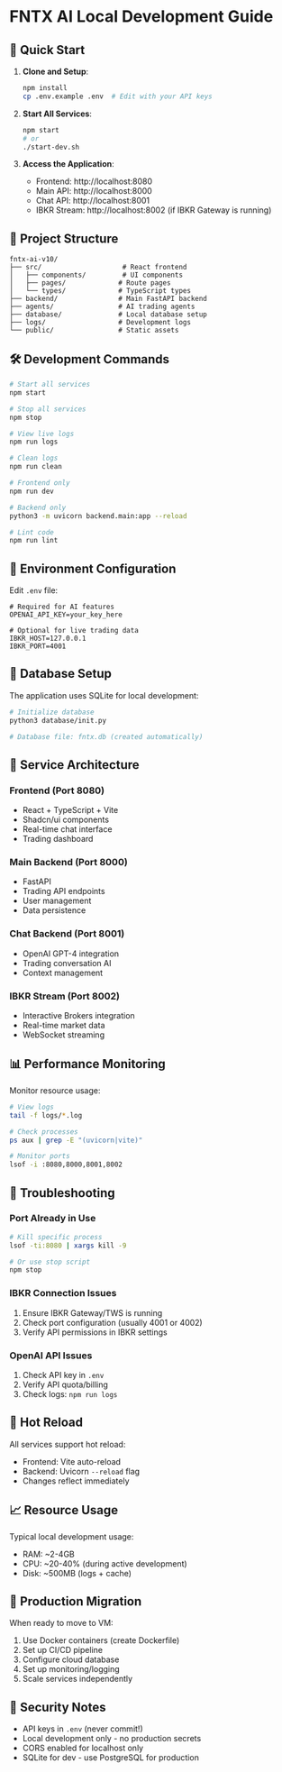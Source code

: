 # FNTX AI Local Development Guide

## 🚀 Quick Start

1. **Clone and Setup**:
   ```bash
   npm install
   cp .env.example .env  # Edit with your API keys
   ```

2. **Start All Services**:
   ```bash
   npm start
   # or
   ./start-dev.sh
   ```

3. **Access the Application**:
   - Frontend: http://localhost:8080
   - Main API: http://localhost:8000
   - Chat API: http://localhost:8001
   - IBKR Stream: http://localhost:8002 (if IBKR Gateway is running)

## 📁 Project Structure

```
fntx-ai-v10/
├── src/                    # React frontend
│   ├── components/         # UI components
│   ├── pages/             # Route pages
│   └── types/             # TypeScript types
├── backend/               # Main FastAPI backend
├── agents/                # AI trading agents
├── database/              # Local database setup
├── logs/                  # Development logs
└── public/                # Static assets
```

## 🛠 Development Commands

```bash
# Start all services
npm start

# Stop all services  
npm stop

# View live logs
npm run logs

# Clean logs
npm run clean

# Frontend only
npm run dev

# Backend only
python3 -m uvicorn backend.main:app --reload

# Lint code
npm run lint
```

## 🔧 Environment Configuration

Edit `.env` file:

```env
# Required for AI features
OPENAI_API_KEY=your_key_here

# Optional for live trading data
IBKR_HOST=127.0.0.1
IBKR_PORT=4001
```

## 💾 Database Setup

The application uses SQLite for local development:

```bash
# Initialize database
python3 database/init.py

# Database file: fntx.db (created automatically)
```

## 🔌 Service Architecture

### Frontend (Port 8080)
- React + TypeScript + Vite
- Shadcn/ui components
- Real-time chat interface
- Trading dashboard

### Main Backend (Port 8000)
- FastAPI
- Trading API endpoints
- User management
- Data persistence

### Chat Backend (Port 8001)
- OpenAI GPT-4 integration
- Trading conversation AI
- Context management

### IBKR Stream (Port 8002)
- Interactive Brokers integration
- Real-time market data
- WebSocket streaming

## 📊 Performance Monitoring

Monitor resource usage:
```bash
# View logs
tail -f logs/*.log

# Check processes
ps aux | grep -E "(uvicorn|vite)"

# Monitor ports
lsof -i :8080,8000,8001,8002
```

## 🐛 Troubleshooting

### Port Already in Use
```bash
# Kill specific process
lsof -ti:8080 | xargs kill -9

# Or use stop script
npm stop
```

### IBKR Connection Issues
1. Ensure IBKR Gateway/TWS is running
2. Check port configuration (usually 4001 or 4002)
3. Verify API permissions in IBKR settings

### OpenAI API Issues
1. Check API key in `.env`
2. Verify API quota/billing
3. Check logs: `npm run logs`

## 🔄 Hot Reload

All services support hot reload:
- Frontend: Vite auto-reload
- Backend: Uvicorn `--reload` flag
- Changes reflect immediately

## 📈 Resource Usage

Typical local development usage:
- RAM: ~2-4GB
- CPU: ~20-40% (during active development)
- Disk: ~500MB (logs + cache)

## 🚀 Production Migration

When ready to move to VM:
1. Use Docker containers (create Dockerfile)
2. Set up CI/CD pipeline
3. Configure cloud database
4. Set up monitoring/logging
5. Scale services independently

## 🔐 Security Notes

- API keys in `.env` (never commit!)
- Local development only - no production secrets
- CORS enabled for localhost only
- SQLite for dev - use PostgreSQL for production